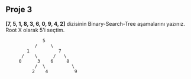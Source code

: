 ## Proje 3 
**[7, 5, 1, 8, 3, 6, 0, 9, 4, 2]**  dizisinin Binary-Search-Tree aşamalarını yazınız.\
Root X olarak 5'i seçtim.

                  5
               /     \
            1           7
          /    \      /   \
         0      3    6     8
               /  \          \
              2    4          9
             
